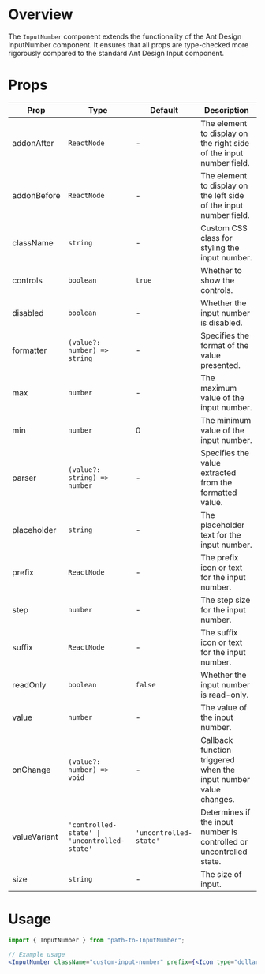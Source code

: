 # Overview

The `InputNumber` component extends the functionality of the Ant Design InputNumber component. It ensures that all props are type-checked more rigorously compared to the standard Ant Design Input component.

# Props

| Prop         | Type                                         | Default                | Description                                                         |
| ------------ | -------------------------------------------- | ---------------------- | ------------------------------------------------------------------- |
| addonAfter   | `ReactNode`                                  | -                      | The element to display on the right side of the input number field. |
| addonBefore  | `ReactNode`                                  | -                      | The element to display on the left side of the input number field.  |
| className    | `string`                                     | -                      | Custom CSS class for styling the input number.                      |
| controls     | `boolean`                                    | `true`                 | Whether to show the controls.                                       |
| disabled     | `boolean`                                    | -                      | Whether the input number is disabled.                               |
| formatter    | `(value?: number) => string`                 | -                      | Specifies the format of the value presented.                        |
| max          | `number`                                     | -                      | The maximum value of the input number.                              |
| min          | `number`                                     | 0                      | The minimum value of the input number.                              |
| parser       | `(value?: string) => number`                 | -                      | Specifies the value extracted from the formatted value.             |
| placeholder  | `string`                                     | -                      | The placeholder text for the input number.                          |
| prefix       | `ReactNode`                                  | -                      | The prefix icon or text for the input number.                       |
| step         | `number`                                     | -                      | The step size for the input number.                                 |
| suffix       | `ReactNode`                                  | -                      | The suffix icon or text for the input number.                       |
| readOnly     | `boolean`                                    | `false`                | Whether the input number is read-only.                              |
| value        | `number`                                     | -                      | The value of the input number.                                      |
| onChange     | `(value?: number) => void`                   | -                      | Callback function triggered when the input number value changes.    |
| valueVariant | `'controlled-state' \| 'uncontrolled-state'` | `'uncontrolled-state'` | Determines if the input number is controlled or uncontrolled state. |
| size         | `string`                                     | -                      | The size of input.                                                  |

# Usage

```jsx
import { InputNumber } from "path-to-InputNumber";

// Example usage
<InputNumber className="custom-input-number" prefix={<Icon type="dollar" />} suffix={<Icon type="percent" />} controls disabled={false} max={100} min={0} step={1} value={50} onChange={(value) => console.log(value)} />;
```
